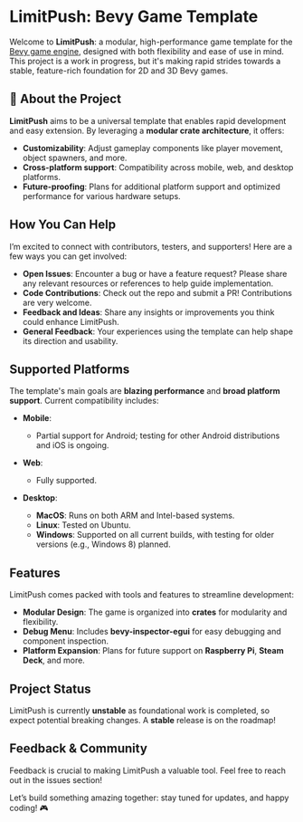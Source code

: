# LimitPush: Bevy Game Template

Welcome to **LimitPush**: a modular, high-performance game template for the [Bevy game engine](https://bevyengine.org/), designed with both flexibility and ease of use in mind. This project is a work in progress, but it's making rapid strides towards a stable, feature-rich foundation for 2D and 3D Bevy games.

## 🚀 About the Project

**LimitPush** aims to be a universal template that enables rapid development and easy extension. By leveraging a **modular crate architecture**, it offers:
- **Customizability**: Adjust gameplay components like player movement, object spawners, and more.
- **Cross-platform support**: Compatibility across mobile, web, and desktop platforms.
- **Future-proofing**: Plans for additional platform support and optimized performance for various hardware setups.

## How You Can Help

I’m excited to connect with contributors, testers, and supporters! Here are a few ways you can get involved:
- **Open Issues**: Encounter a bug or have a feature request? Please share any relevant resources or references to help guide implementation.
- **Code Contributions**: Check out the repo and submit a PR! Contributions are very welcome.
- **Feedback and Ideas**: Share any insights or improvements you think could enhance LimitPush.
- **General Feedback**: Your experiences using the template can help shape its direction and usability.

## Supported Platforms

The template's main goals are **blazing performance** and **broad platform support**. Current compatibility includes:

- **Mobile**:
  - Partial support for Android; testing for other Android distributions and iOS is ongoing.

- **Web**:
  - Fully supported.

- **Desktop**:
  - **MacOS**: Runs on both ARM and Intel-based systems.
  - **Linux**: Tested on Ubuntu.
  - **Windows**: Supported on all current builds, with testing for older versions (e.g., Windows 8) planned.

## Features

LimitPush comes packed with tools and features to streamline development:

- **Modular Design**: The game is organized into **crates** for modularity and flexibility.
- **Debug Menu**: Includes **bevy-inspector-egui** for easy debugging and component inspection.
- **Platform Expansion**: Plans for future support on **Raspberry Pi**, **Steam Deck**, and more.

## Project Status

LimitPush is currently **unstable** as foundational work is completed, so expect potential breaking changes. A **stable** release is on the roadmap!

## Feedback & Community

Feedback is crucial to making LimitPush a valuable tool. Feel free to reach out in the issues section!

Let’s build something amazing together: stay tuned for updates, and happy coding! 🎮
